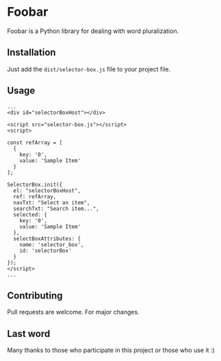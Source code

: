 # Foobar

Foobar is a Python library for dealing with word pluralization.

## Installation
‍‍‍‍Just add the ‍‍‍‍‍‍‍‍```dist/selector-box.js``` file to your project file.


## Usage

```
...
<div id="selectorBoxHost"></div>

<script src="selector-box.js"></script>
<script>

const refArray = [
  {
    key: '0',
    value: 'Sample Item'
  }
];

SelectorBox.init({
  el: "selectorBoxHost",
  ref: refArray,
  navTxt: "Select an item",
  searchTxt: "Search item...",
  selected: {
    key: '0',
    value: 'Sample Item'
  },
  selectBoxAttributes: {
    name: 'selector_box',
    id: 'selectorBox'
  }
});
</script>
...
```

## Contributing
Pull requests are welcome. For major changes.

## Last word
Many thanks to those who participate in this project or those who use it :)